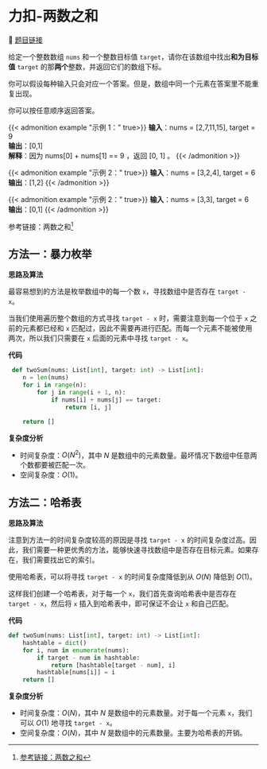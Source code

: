 # 力扣-两数之和

    
:link: [题目链接](https://leetcode.cn/problems/two-sum)

给定一个整数数组 `nums` 和一个整数目标值 `target`，请你在该数组中找出**和为目标值** `target`  的那**两个**整数，并返回它们的数组下标。

你可以假设每种输入只会对应一个答案。但是，数组中同一个元素在答案里不能重复出现。

你可以按任意顺序返回答案。

{{< admonition example "示例 1：" true>}}
**输入**：nums = [2,7,11,15], target = 9<br>
**输出**：[0,1]<br>
**解释**：因为 nums[0] + nums[1] == 9 ，返回 [0, 1] 。
{{< /admonition >}}

{{< admonition example "示例 2：" true>}}
**输入**：nums = [3,2,4], target = 6<br>
**输出**：[1,2]
{{< /admonition >}}

{{< admonition example "示例 2：" true>}}
**输入**：nums = [3,3], target = 6<br>
**输出**：[0,1]
{{< /admonition >}}

参考链接：两数之和[^1]

## 方法一：暴力枚举

**思路及算法**

最容易想到的方法是枚举数组中的每一个数 `x`，寻找数组中是否存在 `target - x`。

当我们使用遍历整个数组的方式寻找 `target - x` 时，需要注意到每一个位于 `x` 之前的元素都已经和 `x` 匹配过，因此不需要再进行匹配。而每一个元素不能被使用两次，所以我们只需要在 `x` 后面的元素中寻找 `target - x`。

**代码**

```python
 def twoSum(nums: List[int], target: int) -> List[int]:
    n = len(nums)
    for i in range(n):
        for j in range(i + 1, n):
            if nums[i] + nums[j] == target:
                return [i, j]

    return []
```

**复杂度分析**

- 时间复杂度：$O(N^2)$，其中 $N$ 是数组中的元素数量。最坏情况下数组中任意两个数都要被匹配一次。
- 空间复杂度：$O(1)$。

## 方法二：哈希表

**思路及算法**

注意到方法一的时间复杂度较高的原因是寻找 `target - x` 的时间复杂度过高。因此，我们需要一种更优秀的方法，能够快速寻找数组中是否存在目标元素。如果存在，我们需要找出它的索引。

使用哈希表，可以将寻找 `target - x` 的时间复杂度降低到从 $O(N)$ 降低到 $O(1)$。

这样我们创建一个哈希表，对于每一个 `x`，我们首先查询哈希表中是否存在 `target - x`，然后将 `x` 插入到哈希表中，即可保证不会让 `x` 和自己匹配。

**代码**

```python
def twoSum(nums: List[int], target: int) -> List[int]:
    hashtable = dict()
    for i, num in enumerate(nums):
        if target - num in hashtable:
            return [hashtable[target - num], i]
        hashtable[nums[i]] = i
    return []
```

**复杂度分析**

- 时间复杂度：$O(N)$，其中 $N$ 是数组中的元素数量。对于每一个元素 `x`，我们可以 $O(1)$ 地寻找 `target - x`。
- 空间复杂度：$O(N)$，其中 $N$ 是数组中的元素数量。主要为哈希表的开销。

[^1]: [参考链接：两数之和](https://leetcode.cn/problems/two-sum/solutions/434597/liang-shu-zhi-he-by-leetcode-solution/?languageTags=python3%2Cpython)
















